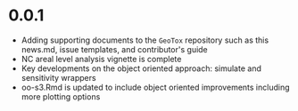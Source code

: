 # 0.0.1
- Adding supporting documents to the `GeoTox` repository such as this news.md, issue templates, and contributor's guide
- NC areal level analysis vignette is complete
- Key developments on the object oriented approach: simulate and sensitivity wrappers
- oo-s3.Rmd is updated to include object oriented improvements including more plotting options 
